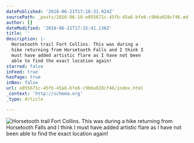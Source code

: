 ```yaml
---
datePublished: '2016-06-21T17:16:31.924Z'
sourcePath: _posts/2016-06-18-e055671c-45fb-45a6-bfe6-c9b6a028cf46.md
author: []
dateModified: '2016-06-21T17:15:41.136Z'
title: ''
description: |-
  Horsetooth trail Fort Collins. This was during a 
  hike returning from Horsetooth Falls and I think I 
  must have added artistic flare as I have not been 
  able to find the exact location again! 
starred: false
inFeed: true
hasPage: true
inNav: false
url: e055671c-45fb-45a6-bfe6-c9b6a028cf46/index.html
_context: 'http://schema.org'
_type: Article

---
```

![Horsetooth trail Fort Collins. This was during a 
hike returning from Horsetooth Falls and I think I 
must have added artistic flare as I have not been 
able to find the exact location again! ](https://the-grid-user-content.s3-us-west-2.amazonaws.com/baee0af4-1f69-40c0-ac04-df6108ebe6da.jpg)